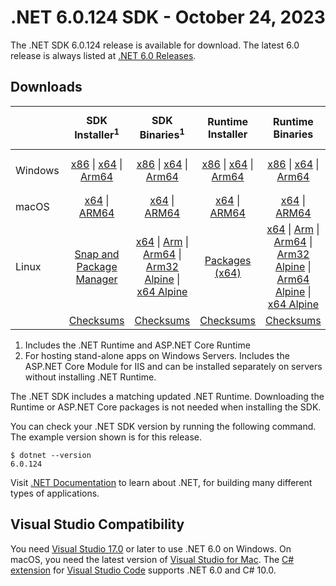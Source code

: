 # .NET 6.0.124 SDK - October 24, 2023

The .NET SDK 6.0.124 release is available for download. The latest 6.0 release is always listed at [.NET 6.0 Releases](../README.md).

## Downloads

|           | SDK Installer<sup>1</sup>                        | SDK Binaries<sup>1</sup>                 | Runtime Installer                                        | Runtime Binaries                                 | ASP.NET Core Runtime           |Windows Desktop Runtime          |
| --------- | :------------------------------------------:     | :----------------------:                 | :---------------------------:                            | :-------------------------:                      | :-----------------:            | :-----------------:            |
| Windows   | [x86][dotnet-sdk-win-x86.exe] \| [x64][dotnet-sdk-win-x64.exe] \| [Arm64][dotnet-sdk-win-arm64.exe] | [x86][dotnet-sdk-win-x86.zip] \| [x64][dotnet-sdk-win-x64.zip] \|  [Arm64][dotnet-sdk-win-arm64.zip] | [x86][dotnet-runtime-win-x86.exe] \| [x64][dotnet-runtime-win-x64.exe] \| [Arm64][dotnet-runtime-win-arm64.exe] | [x86][dotnet-runtime-win-x86.zip] \| [x64][dotnet-runtime-win-x64.zip] \| [Arm64][dotnet-runtime-win-arm64.zip] | [x86][aspnetcore-runtime-win-x86.exe] \| [x64][aspnetcore-runtime-win-x64.exe] \|<br/> [Hosting Bundle][dotnet-hosting-win.exe]<sup>2</sup> | [x86][windowsdesktop-runtime-win-x86.exe] \| [x64][windowsdesktop-runtime-win-x64.exe] \| [Arm64][windowsdesktop-runtime-win-arm64.exe] |
| macOS     | [x64][dotnet-sdk-osx-x64.pkg] \| [ARM64][dotnet-sdk-osx-arm64.pkg] | [x64][dotnet-sdk-osx-x64.tar.gz] \| [ARM64][dotnet-sdk-osx-arm64.tar.gz]  | [x64][dotnet-runtime-osx-x64.pkg] \| [ARM64][dotnet-runtime-osx-arm64.pkg] | [x64][dotnet-runtime-osx-x64.tar.gz] \| [ARM64][dotnet-runtime-osx-arm64.tar.gz]| [x64][aspnetcore-runtime-osx-x64.tar.gz] \| [ARM64][aspnetcore-runtime-osx-arm64.tar.gz] | - |<sup>1</sup>
| Linux     |  [Snap and Package Manager](../install-linux.md)  | [x64][dotnet-sdk-linux-x64.tar.gz] \| [Arm][dotnet-sdk-linux-arm.tar.gz]  \| [Arm64][dotnet-sdk-linux-arm64.tar.gz] \| [Arm32 Alpine][dotnet-sdk-linux-musl-arm.tar.gz]  \| [x64 Alpine][dotnet-sdk-linux-musl-x64.tar.gz] | [Packages (x64)][linux-packages] | [x64][dotnet-runtime-linux-x64.tar.gz] \| [Arm][dotnet-runtime-linux-arm.tar.gz] \| [Arm64][dotnet-runtime-linux-arm64.tar.gz] \| [Arm32 Alpine][dotnet-runtime-linux-musl-arm.tar.gz] \| [Arm64 Alpine][dotnet-runtime-linux-musl-arm64.tar.gz] \| [x64 Alpine][dotnet-runtime-linux-musl-x64.tar.gz]  | [x64][aspnetcore-runtime-linux-x64.tar.gz]<sup>1</sup>  \| [Arm][aspnetcore-runtime-linux-arm.tar.gz]<sup>1</sup> \| [Arm64][aspnetcore-runtime-linux-arm64.tar.gz]<sup>1</sup> \| [x64 Alpine][aspnetcore-runtime-linux-musl-x64.tar.gz] | - | <sup>1</sup> |
|  | [Checksums][checksums-sdk]                             | [Checksums][checksums-sdk]                                      | [Checksums][checksums-runtime]                             | [Checksums][checksums-runtime]  | [Checksums][checksums-runtime]  | [Checksums][checksums-runtime]

1. Includes the .NET Runtime and ASP.NET Core Runtime
2. For hosting stand-alone apps on Windows Servers. Includes the ASP.NET Core Module for IIS and can be installed separately on servers without installing .NET Runtime.

The .NET SDK includes a matching updated .NET Runtime. Downloading the Runtime or ASP.NET Core packages is not needed when installing the SDK.

You can check your .NET SDK version by running the following command. The example version shown is for this release.

```console
$ dotnet --version
6.0.124
```

Visit [.NET Documentation](https://learn.microsoft.com/dotnet/core/) to learn about .NET, for building many different types of applications.

## Visual Studio Compatibility

You need [Visual Studio 17.0](https://visualstudio.microsoft.com) or later to use .NET 6.0 on Windows. On macOS, you need the latest version of [Visual Studio for Mac](https://visualstudio.microsoft.com/vs/mac/). The [C# extension](https://code.visualstudio.com/docs/languages/dotnet) for [Visual Studio Code](https://code.visualstudio.com/) supports .NET 6.0 and C# 10.0.

[blob-runtime]: https://dotnetcli.blob.core.windows.net/dotnet/Runtime/
[blob-sdk]: https://dotnetcli.blob.core.windows.net/dotnet/Sdk/
[release-notes]: https://github.com/dotnet/core/blob/main/release-notes/6.0/6.0.23/6.0.124.md

[checksums-runtime]: https://dotnetcli.blob.core.windows.net/dotnet/checksums/6.0.24-sha.txt
[checksums-sdk]: https://dotnetcli.blob.core.windows.net/dotnet/checksums/6.0.24-sha.txt

[linux-install]: https://learn.microsoft.com/dotnet/core/install/linux
[linux-setup]: https://github.com/dotnet/core/blob/main/Documentation/linux-setup.md

[dotnet-blog]:  https://devblogs.microsoft.com/dotnet/October-2023-updates/
[aspnet-blog]: https://devblogs.microsoft.com/dotnet/announcing-asp-net-core-in-net-6/
[maui-blog]: https://devblogs.microsoft.com/dotnet/update-on-dotnet-maui/
[linux-packages]: ../install-linux.md

[//]: # ( Runtime 6.0.24)
[dotnet-runtime-linux-arm.tar.gz]: https://download.visualstudio.microsoft.com/download/pr/68e18009-afb1-4f94-948e-e07f6d8886d1/3e440f9c63cb4733528fa052d37254e8/dotnet-runtime-6.0.24-linux-arm.tar.gz
[dotnet-runtime-linux-arm64.tar.gz]: https://download.visualstudio.microsoft.com/download/pr/8292f37d-c0b7-4371-b307-990c488ffce0/95142913864b1f8cf45d3bc432a8c193/dotnet-runtime-6.0.24-linux-arm64.tar.gz
[dotnet-runtime-linux-musl-arm.tar.gz]: https://download.visualstudio.microsoft.com/download/pr/706891e2-9c53-4b3d-8290-96bd6ae28224/c240eb2faf8a7939e0540b98a71581f3/dotnet-runtime-6.0.24-linux-musl-arm.tar.gz
[dotnet-runtime-linux-musl-arm64.tar.gz]: https://download.visualstudio.microsoft.com/download/pr/8cd016b4-abeb-48db-a7d0-0128be0b5905/ca97fddbcbfdc096b4ef1fb4ac0de43f/dotnet-runtime-6.0.24-linux-musl-arm64.tar.gz
[dotnet-runtime-linux-musl-x64.tar.gz]: https://download.visualstudio.microsoft.com/download/pr/8ae5406a-3be4-41d4-b49d-f54667c95631/2c9697240d38608e15cf715abe0e2343/dotnet-runtime-6.0.24-linux-musl-x64.tar.gz
[dotnet-runtime-linux-x64.tar.gz]: https://download.visualstudio.microsoft.com/download/pr/872b4f32-dd0d-49e5-bca3-2b27314286a7/e72d2be582895b7053912deb45a4677d/dotnet-runtime-6.0.24-linux-x64.tar.gz
[dotnet-runtime-osx-arm64.pkg]: https://download.visualstudio.microsoft.com/download/pr/4d78d106-3423-428c-b7be-79af4f938f14/4d1a4cc0a650de19be6870da2c53b66f/dotnet-runtime-6.0.24-osx-arm64.pkg
[dotnet-runtime-osx-arm64.tar.gz]: https://download.visualstudio.microsoft.com/download/pr/87743def-9e7c-4157-8ca5-d818496e41ff/97ab6a39043f45d7701f91c422a663f4/dotnet-runtime-6.0.24-osx-arm64.tar.gz
[dotnet-runtime-osx-x64.pkg]: https://download.visualstudio.microsoft.com/download/pr/48041645-2706-4bc6-bcaf-8a21b4ed3536/d1fefeadf2d4a693c70fb30d6fff98b6/dotnet-runtime-6.0.24-osx-x64.pkg
[dotnet-runtime-osx-x64.tar.gz]: https://download.visualstudio.microsoft.com/download/pr/3adf2172-7ded-4053-bc86-b5236b1a3830/80038eb1ea0019995c76660f18e9a290/dotnet-runtime-6.0.24-osx-x64.tar.gz
[dotnet-runtime-win-arm64.exe]: https://download.visualstudio.microsoft.com/download/pr/435e9aec-1096-4424-941f-0f077855139d/9d653b2b0a90150f843e77114a04ba47/dotnet-runtime-6.0.24-win-arm64.exe
[dotnet-runtime-win-arm64.zip]: https://download.visualstudio.microsoft.com/download/pr/3e813b04-b20e-42da-9641-c11d985546b5/ed674be2536cf472370c2fc1febb4ceb/dotnet-runtime-6.0.24-win-arm64.zip
[dotnet-runtime-win-x64.exe]: https://download.visualstudio.microsoft.com/download/pr/62bf9f50-dcd9-4e4c-ac02-4d355efb914d/a56b37b98cb07899cd8c44fa7d50dff3/dotnet-runtime-6.0.24-win-x64.exe
[dotnet-runtime-win-x64.zip]: https://download.visualstudio.microsoft.com/download/pr/96c98d76-1d86-4395-863b-70c59930ad0f/30ff5527a4ea14df6891c556dab657e8/dotnet-runtime-6.0.24-win-x64.zip
[dotnet-runtime-win-x86.exe]: https://download.visualstudio.microsoft.com/download/pr/c002ad47-2da2-4d0f-b32b-07c60935dbad/b505f2e042b6598b483fa314b010e889/dotnet-runtime-6.0.24-win-x86.exe
[dotnet-runtime-win-x86.zip]: https://download.visualstudio.microsoft.com/download/pr/7f9e4329-81b1-4f70-93e2-0f25b1b2839b/fb64fee3c2054e1720083dcf6c64f8f6/dotnet-runtime-6.0.24-win-x86.zip

[//]: # ( WindowsDesktop 6.0.24)
[windowsdesktop-runtime-win-arm64.exe]: https://download.visualstudio.microsoft.com/download/pr/e06f3708-2216-451a-a99a-48ce5eb8e556/daa5aca45f8fd818e9584331ca0cab82/windowsdesktop-runtime-6.0.24-win-arm64.exe
[windowsdesktop-runtime-win-arm64.zip]: https://download.visualstudio.microsoft.com/download/pr/d6050938-4e9c-4ca5-8566-61c63bd9e6fa/b0818ea2d0b0ccf87b7f88ad6b056e91/windowsdesktop-runtime-6.0.24-win-arm64.zip
[windowsdesktop-runtime-win-x64.exe]: https://download.visualstudio.microsoft.com/download/pr/dde9eb7e-8ea8-494a-9b04-5db26c7740e2/43d5050cfa63b7323749c7e56fedd3ac/windowsdesktop-runtime-6.0.24-win-x64.exe
[windowsdesktop-runtime-win-x64.zip]: https://download.visualstudio.microsoft.com/download/pr/66400a95-9a99-4744-8138-7d121b0760bb/30a49089649167cd6a040a08f18f91bd/windowsdesktop-runtime-6.0.24-win-x64.zip
[windowsdesktop-runtime-win-x86.exe]: https://download.visualstudio.microsoft.com/download/pr/e55fa3d8-9a76-498a-aaaa-7dca44c7be3a/5ec98543746ddf2df96264ab015caa0b/windowsdesktop-runtime-6.0.24-win-x86.exe
[windowsdesktop-runtime-win-x86.zip]: https://download.visualstudio.microsoft.com/download/pr/f8afc2b5-866c-4264-94b7-f779a9a8c308/d405c0919fc069da144da09e6accebe6/windowsdesktop-runtime-6.0.24-win-x86.zip

[//]: # ( ASP 6.0.24)
[aspnetcore-runtime-linux-arm.tar.gz]: https://download.visualstudio.microsoft.com/download/pr/9c00fe25-e1e0-4390-9061-77d07e95356f/09886ffeaed522c3fa8803e879ce070c/aspnetcore-runtime-6.0.24-linux-arm.tar.gz
[aspnetcore-runtime-linux-arm64.tar.gz]: https://download.visualstudio.microsoft.com/download/pr/d562ba2b-8e2c-48e5-9853-f8616a9cb4e4/f4e251ba67b718083c28017e3b0c6349/aspnetcore-runtime-6.0.24-linux-arm64.tar.gz
[aspnetcore-runtime-linux-musl-arm.tar.gz]: https://download.visualstudio.microsoft.com/download/pr/314e5429-c299-441d-9b59-eec5a119e6a0/185165c26e7dea000ab1405c79b209c3/aspnetcore-runtime-6.0.24-linux-musl-arm.tar.gz
[aspnetcore-runtime-linux-musl-arm64.tar.gz]: https://download.visualstudio.microsoft.com/download/pr/01fc7f48-9a0a-4c02-88a1-1796c4d357cf/c79005e23e25d569aa5784133ca7271d/aspnetcore-runtime-6.0.24-linux-musl-arm64.tar.gz
[aspnetcore-runtime-linux-musl-x64.tar.gz]: https://download.visualstudio.microsoft.com/download/pr/3865aa48-18a8-4c6b-8603-04ce4902624e/9bc0206d5a699c7818637ef56f5642e9/aspnetcore-runtime-6.0.24-linux-musl-x64.tar.gz
[aspnetcore-runtime-linux-x64.tar.gz]: https://download.visualstudio.microsoft.com/download/pr/8f5a65c0-9bc8-497d-9ce2-4658c461dc55/b6c01c3cd060552d987501ba6bbde09f/aspnetcore-runtime-6.0.24-linux-x64.tar.gz
[aspnetcore-runtime-osx-arm64.tar.gz]: https://download.visualstudio.microsoft.com/download/pr/516e1a2a-0256-48d9-8212-c95a6c9d93de/6abbcc369ef1d3e03e6e28f0438ee295/aspnetcore-runtime-6.0.24-osx-arm64.tar.gz
[aspnetcore-runtime-osx-x64.tar.gz]: https://download.visualstudio.microsoft.com/download/pr/cf267621-f2f5-47d8-90b4-e8a4555de21b/aa82da20c081e6359b1ffbc8261b5c73/aspnetcore-runtime-6.0.24-osx-x64.tar.gz
[aspnetcore-runtime-win-arm64.zip]: https://download.visualstudio.microsoft.com/download/pr/6f16b964-4971-4959-8a3f-75d04860d126/b1f3326dad38c5e992b020a253ccabd8/aspnetcore-runtime-6.0.24-win-arm64.zip
[aspnetcore-runtime-win-x64.exe]: https://download.visualstudio.microsoft.com/download/pr/d38606f9-0adb-4df8-a0da-d49297c76846/a8796f1fb5e54735a4c8061359e3b9ed/aspnetcore-runtime-6.0.24-win-x64.exe
[aspnetcore-runtime-win-x64.zip]: https://download.visualstudio.microsoft.com/download/pr/d1b763b4-b4b1-4091-b2a5-3e8c292b57f8/871b6186164c7a83ef6823336639f846/aspnetcore-runtime-6.0.24-win-x64.zip
[aspnetcore-runtime-win-x86.exe]: https://download.visualstudio.microsoft.com/download/pr/f59f7502-4360-41bb-9f25-5af0491d3a8c/43781f10e4a25862684b56b5f3ebde46/aspnetcore-runtime-6.0.24-win-x86.exe
[aspnetcore-runtime-win-x86.zip]: https://download.visualstudio.microsoft.com/download/pr/17e4c027-13a7-42ca-acdf-6b9fa3db730e/331681e7d8db4ccaa8770ca6a087066c/aspnetcore-runtime-6.0.24-win-x86.zip
[dotnet-hosting-win.exe]: https://download.visualstudio.microsoft.com/download/pr/2d151460-8311-4452-9a2e-dfb1447f2e9b/15c599ea357a0e4dc333d28b351f1c6c/dotnet-hosting-6.0.24-win.exe

[//]: # ( SDK 6.0.124)
[dotnet-sdk-linux-arm.tar.gz]: https://download.visualstudio.microsoft.com/download/pr/d79cf65f-4c0a-4bea-9c07-47947e7ab4a9/834851908de55699123e4bec47ade2f0/dotnet-sdk-6.0.124-linux-arm.tar.gz
[dotnet-sdk-linux-arm64.tar.gz]: https://download.visualstudio.microsoft.com/download/pr/ca65ff0e-8a3d-4f71-96c1-35c9461bfb9f/2b40cc9a6159cf5c84c724b6527db017/dotnet-sdk-6.0.124-linux-arm64.tar.gz
[dotnet-sdk-linux-musl-arm.tar.gz]: https://download.visualstudio.microsoft.com/download/pr/006b102d-ece3-45ff-ba0f-891091eac0d4/a1f732a53903e1461bb99dd547940d6f/dotnet-sdk-6.0.124-linux-musl-arm.tar.gz
[dotnet-sdk-linux-musl-arm64.tar.gz]: https://download.visualstudio.microsoft.com/download/pr/808844be-eda9-4857-a5b2-b104752935a3/33d43158b763d2c3b9b2388a3b111df6/dotnet-sdk-6.0.124-linux-musl-arm64.tar.gz
[dotnet-sdk-linux-musl-x64.tar.gz]: https://download.visualstudio.microsoft.com/download/pr/6df76206-a981-4e59-9953-adfc5640be40/670f54cbf4ed5bf3c26c82ca52e3586b/dotnet-sdk-6.0.124-linux-musl-x64.tar.gz
[dotnet-sdk-linux-x64.tar.gz]: https://download.visualstudio.microsoft.com/download/pr/70d22516-2a60-4c76-9233-6ba83a8f8ed3/bc432585db11b62867118420a48b576e/dotnet-sdk-6.0.124-linux-x64.tar.gz
[dotnet-sdk-osx-arm64.pkg]: https://download.visualstudio.microsoft.com/download/pr/8818e4df-d5dd-4a28-9ae6-4c395221d2c2/18103eab79fe5120dd3f67125a087e32/dotnet-sdk-6.0.124-osx-arm64.pkg
[dotnet-sdk-osx-arm64.tar.gz]: https://download.visualstudio.microsoft.com/download/pr/27125fbe-9229-4e08-a323-c3af43cc8190/7e426a4d9d9ab4bc2664d073fab09a47/dotnet-sdk-6.0.124-osx-arm64.tar.gz
[dotnet-sdk-osx-x64.pkg]: https://download.visualstudio.microsoft.com/download/pr/9b4ddcee-d216-4120-88e1-e689df37b167/4f590d212c217fb44e0c9c8139f8e0bb/dotnet-sdk-6.0.124-osx-x64.pkg
[dotnet-sdk-osx-x64.tar.gz]: https://download.visualstudio.microsoft.com/download/pr/d3b08e2a-82fc-4d13-a08f-31190b7deb80/e9f76d14c29d5ede6e6a97d291d746b0/dotnet-sdk-6.0.124-osx-x64.tar.gz
[dotnet-sdk-win-arm64.exe]: https://download.visualstudio.microsoft.com/download/pr/4ef0a316-cd3a-4865-840b-8c16c64d544c/a44827a766680271b209a169a375ed88/dotnet-sdk-6.0.124-win-arm64.exe
[dotnet-sdk-win-arm64.zip]: https://download.visualstudio.microsoft.com/download/pr/72c59d88-58b4-4d3b-b8b0-143e316ed741/a8a2df26d04011e996f53da65e52fa25/dotnet-sdk-6.0.124-win-arm64.zip
[dotnet-sdk-win-x64.exe]: https://download.visualstudio.microsoft.com/download/pr/db7c33ba-d03a-49c4-b887-108afa93ae8a/adfac3ada2b7fa5d27a572b4b83a1c81/dotnet-sdk-6.0.124-win-x64.exe
[dotnet-sdk-win-x64.zip]: https://download.visualstudio.microsoft.com/download/pr/93a83a00-90d1-494c-817f-4749173f7965/514921e3ae79f3ed07930dcb726d2662/dotnet-sdk-6.0.124-win-x64.zip
[dotnet-sdk-win-x86.exe]: https://download.visualstudio.microsoft.com/download/pr/e68180ca-eb13-4256-87c6-e8a322504417/03c1e06c7d977fc5575940b58defa69e/dotnet-sdk-6.0.124-win-x86.exe
[dotnet-sdk-win-x86.zip]: https://download.visualstudio.microsoft.com/download/pr/2467b737-f75e-4759-a2c8-21768f585f94/1b954918a31640e03563140e0725b38f/dotnet-sdk-6.0.124-win-x86.zip
